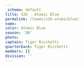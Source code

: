 ```yaml
---
_schema: default
title: S26 - Atomic Blue
permalink: /teams/s26-atomicblue/
name:
color: Atomic Blue
season: '26'
photo:
captain: Tiger Ricchetti
quarterback: Tiger Ricchetti
members: []
division: ''
---
```

